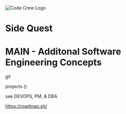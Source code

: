 ![Code Crew Logo](/Imgs/codecrewlogo.png  "image_tooltip")
# Side Quest

# MAIN - Additonal Software Engineering Concepts

git

projects ()

see DEVOPS, PM, & DBA

https://roadmap.sh/